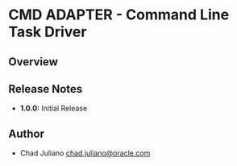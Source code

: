 # CMD ADAPTER - Command Line Task Driver

## Overview

## Release Notes
- **1.0.0:** Initial Release

## Author
- Chad Juliano <chad.juliano@oracle.com>
